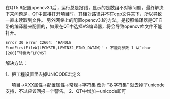 在QT5.9配置opencv3.1后，运行总是报错，显示的是数组不对等问题，最终解决下来问题是，QT中直接打开项目时，其相对路径并不在cpp文件夹下，所以导致一直未读取到文件。
另外网络上的配置opencv3.1的方法，是按照编译器是QT自带的编译器来配置的，如果在QT中选择VS编译器，将会导致opencv库文件不能打开。
  
   
    Error 30 error C2664: 'HANDLE FindFirstFileW(LPCWSTR,LPWIN32_FIND_DATAW)' : 不能将参数 1 从“char [260]”转换为“LPCWST

解决方法：

1、把工程设置里去掉UNICODE宏定义

      项目->XXX属性->配置属性->常规->字符集 改为 “多字符集” 就去掉了unicode支持，不过应该回报一个警告。
2、QT中增加－unicode即可
